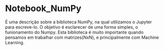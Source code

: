 # Notebook_NumPy
É uma descrição sobre a biblioteca NumPy, na qual utilizamos o Jupyter para escreve-lo. O objetivo é esclarecer de uma forma simples, o funionamento do Numpy. Esta biblioteca é muito importante quando pensamos em  trabalhar com matrizes(NxN), e principalmente com  Machine Learning.

